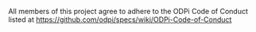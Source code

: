 All members of this project agree to adhere to the ODPi Code of Conduct listed at https://github.com/odpi/specs/wiki/ODPi-Code-of-Conduct

